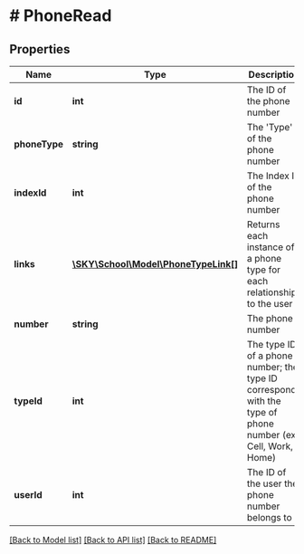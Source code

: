 # # PhoneRead

## Properties

Name | Type | Description | Notes
------------ | ------------- | ------------- | -------------
**id** | **int** | The ID of the phone number | [optional]
**phoneType** | **string** | The &#39;Type&#39; of the phone number | [optional]
**indexId** | **int** | The Index ID of the phone number | [optional]
**links** | [**\SKY\School\Model\PhoneTypeLink[]**](PhoneTypeLink.md) | Returns each instance of a phone type for each relationship to the user | [optional]
**number** | **string** | The phone number | [optional]
**typeId** | **int** | The type ID of a phone number; the type ID corresponds with the type of phone number (ex. Cell, Work, Home) | [optional]
**userId** | **int** | The ID of the user the phone number belongs to | [optional]

[[Back to Model list]](../../README.md#models) [[Back to API list]](../../README.md#endpoints) [[Back to README]](../../README.md)
